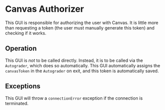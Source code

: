 # Canvas Authorizer

This GUI is responsible for authorizing the user with Canvas. It is little 
more than requesting a token (the user must manually generate this token)
and checking if it works.

## Operation

This GUI is _not_ to be called directly. Instead, it is to be called via the
`Autograder`, which does so automatically. This GUI automatically assigns the
`canvasToken` in the `Autograder` on exit, and this token is automatically saved.

## Exceptions

This GUI will throw a `connectionError` exception if the connection is
terminated.